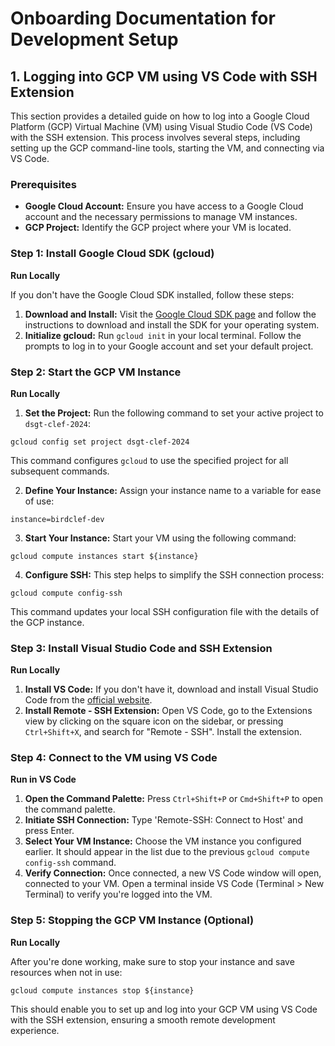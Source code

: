 # Onboarding Documentation for Development Setup

## 1. Logging into GCP VM using VS Code with SSH Extension

This section provides a detailed guide on how to log into a Google Cloud Platform (GCP) Virtual Machine (VM) using Visual Studio Code (VS Code) with the SSH extension. This process involves several steps, including setting up the GCP command-line tools, starting the VM, and connecting via VS Code.

### Prerequisites

- **Google Cloud Account:** Ensure you have access to a Google Cloud account and the necessary permissions to manage VM instances.
- **GCP Project:** Identify the GCP project where your VM is located.

### Step 1: Install Google Cloud SDK (gcloud)

**Run Locally**

If you don't have the Google Cloud SDK installed, follow these steps:

1. **Download and Install:** Visit the [Google Cloud SDK page](https://cloud.google.com/sdk/docs/install-sdk) and follow the instructions to download and install the SDK for your operating system.
2. **Initialize gcloud:** Run `gcloud init` in your local terminal. Follow the prompts to log in to your Google account and set your default project.


### Step 2: Start the GCP VM Instance

**Run Locally**

1. **Set the Project:** Run the following command to set your active project to `dsgt-clef-2024`:
```
gcloud config set project dsgt-clef-2024
```

This command configures `gcloud` to use the specified project for all subsequent commands.

2. **Define Your Instance:** Assign your instance name to a variable for ease of use:
```
instance=birdclef-dev
```

3. **Start Your Instance:** Start your VM using the following command:
```
gcloud compute instances start ${instance}
```

4. **Configure SSH:** This step helps to simplify the SSH connection process:
```
gcloud compute config-ssh
```

This command updates your local SSH configuration file with the details of the GCP instance.


### Step 3: Install Visual Studio Code and SSH Extension

**Run Locally**

1. **Install VS Code:** If you don't have it, download and install Visual Studio Code from the [official website](https://code.visualstudio.com/download).
2. **Install Remote - SSH Extension:** Open VS Code, go to the Extensions view by clicking on the square icon on the sidebar, or pressing `Ctrl+Shift+X`, and search for "Remote - SSH". Install the extension.

### Step 4: Connect to the VM using VS Code

**Run in VS Code**

1. **Open the Command Palette:** Press `Ctrl+Shift+P` or `Cmd+Shift+P` to open the command palette.
2. **Initiate SSH Connection:** Type 'Remote-SSH: Connect to Host' and press Enter.
3. **Select Your VM Instance:** Choose the VM instance you configured earlier. It should appear in the list due to the previous `gcloud compute config-ssh` command.
4. **Verify Connection:** Once connected, a new VS Code window will open, connected to your VM. Open a terminal inside VS Code (Terminal > New Terminal) to verify you're logged into the VM.

### Step 5: Stopping the GCP VM Instance (Optional)

**Run Locally**

After you're done working, make sure to stop your instance and save resources when not in use:
```
gcloud compute instances stop ${instance}
```

This should enable you to set up and log into your GCP VM using VS Code with the SSH extension, ensuring a smooth remote development experience.


<!---
## Logging into a GCP VM

I recommend using VSCode with the SSH extension, which will allow you to develop seamlessly with all the amenities you might expect locally.
It also has nice port forwarding functionality -- this is super handy on Windows.

```bash
# alternatively, set --project dsgt-clef-2024 on each gcloud command
gcloud config set project dsgt-clef-2024

instance=birdclef-dev

# start your instance
gcloud compute instances start ${instance}

# configure ssh in your ~/.ssh/config to use a simple host name
gcloud compute config-ssh 

# stop your instance when you're done
gcloud compute instances stop ${instance}
```

## Configuring your git repository

Auth into github using a new SSH key.
**Use a secure password on the SSH key!**
Everyone on the project will be able to SSH into your machine, so you want to ensure that your private key associated with your github cannot be used to push arbitrary code.
Clone the project, and get started.
Configure git with your identity:

```bash
git config --global user.email "you@example.com"
git config --global user.name "Your Name"
```

You may also want to use `vim` as your default git editor.
The default is `nano`.

```bash
git config --global core.editor "vim"
```

Authenticate with GitHub using the `gh` tool.

```bash
gh auth login
```

I suggest authenticating via SSH with a private key using a secure password/passphrase.
If you choose https authentication, the authentication key is stored locally in plain-text.
Other users who can log into the VM will be able to see the file.
If you decided to go this route, make sure to run `gh auth logout`. 

Clone your repository and start working!
-->
